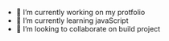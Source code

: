 - 🔭 I’m currently working on my protfolio
- 🌱 I’m currently learning javaScript
- 👯 I’m looking to collaborate on build project
